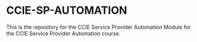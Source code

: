 # CCIE-SP-AUTOMATION
This is the repository for the CCIE Service Provider Automation Module for the CCIE Service Provider Automation course. 
